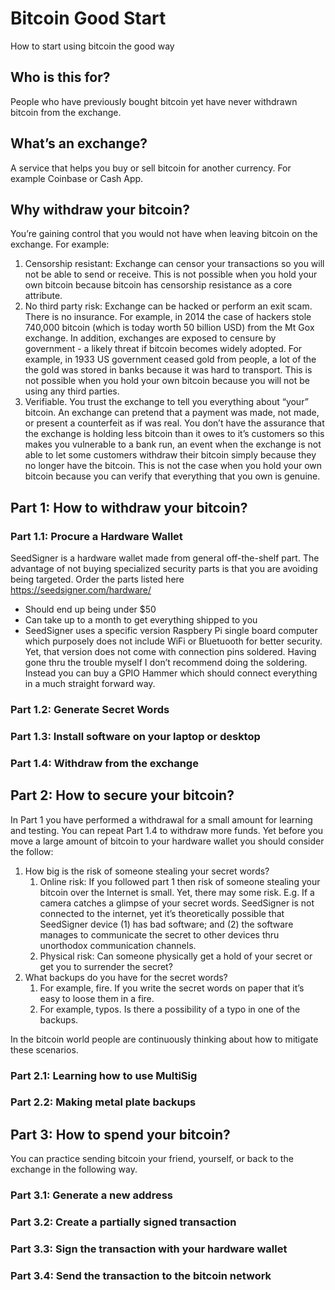 # Bitcoin Good Start

How to start using bitcoin the good way

## Who is this for?

People who have previously bought bitcoin yet have never withdrawn bitcoin from the exchange.

## What’s an exchange?

A service that helps you buy or sell bitcoin for another currency. For example Coinbase or Cash App.

## Why withdraw your bitcoin?

You’re gaining control that you would not have when leaving bitcoin on the exchange. For example:

1. Censorship resistant: Exchange can censor your transactions so you will not be able to send or receive. This is not possible when you hold your own bitcoin because bitcoin has censorship resistance as a core attribute.
2. No third party risk: Exchange can be hacked or perform an exit scam. There is no insurance. For example, in 2014 the case of hackers stole 740,000 bitcoin (which is today worth 50 billion USD) from the Mt Gox exchange. In addition, exchanges are exposed to censure by government - a likely threat if bitcoin becomes widely adopted. For example, in 1933 US government ceased gold from people, a lot of the the gold was stored in banks because it was hard to transport. This is not possible when you hold your own bitcoin because you will not be using any third parties.
3. Verifiable. You trust the exchange to tell you everything about “your” bitcoin. An exchange can pretend that a payment was made, not made, or present a counterfeit as if was real. You don’t have the assurance that the exchange is holding less bitcoin than it owes to it’s customers so this makes you vulnerable to a bank run, an event when the exchange is not able to let some customers withdraw their bitcoin simply because they no longer have the bitcoin. This is not the case when you hold your own bitcoin because you can verify that everything that you own is genuine.

## Part 1: How to withdraw your bitcoin?

### Part 1.1: Procure a Hardware Wallet

SeedSigner is a hardware wallet made from general off-the-shelf part. The advantage of not buying specialized security parts is that you are avoiding being targeted. Order the parts listed here https://seedsigner.com/hardware/

* Should end up being under $50
* Can take up to a month to get everything shipped to you
* SeedSigner uses a specific version Raspbery Pi single board computer which purposely does not include WiFi or Bluetuooth for better security. Yet, that version does not come with connection pins soldered. Having gone thru the trouble myself I don’t recommend doing the soldering. Instead you can buy a GPIO Hammer which should connect everything in a much straight forward way.

### Part 1.2: Generate Secret Words

### Part 1.3: Install software on your laptop or desktop

### Part 1.4: Withdraw from the exchange



## Part 2: How to secure your bitcoin?

In Part 1 you have performed a withdrawal for a small amount for learning and testing. You can repeat Part 1.4 to withdraw more funds. Yet before you move a large amount of bitcoin to your hardware wallet you should consider the follow:

1. How big is the risk of someone stealing your secret words?
    1. Online risk: If you followed part 1 then risk of someone stealing your bitcoin over the Internet is small. Yet, there may some risk. E.g. If a camera catches a glimpse of your secret words. SeedSigner is not connected to the internet, yet it’s theoretically possible that SeedSigner device (1) has bad software; and (2) the software manages to communicate the secret to other devices thru unorthodox communication channels.
    2. Physical risk: Can someone physically get a hold of your secret or get you to surrender the secret?
2. What backups do you have for the secret words?
    1. For example, fire. If you write the secret words on paper that it’s easy to loose them in a fire.
    2. For example, typos. Is there a possibility of a typo in one of the backups.


In the bitcoin world people are continuously thinking about how to mitigate these scenarios.

### Part 2.1: Learning how to use MultiSig 

### Part 2.2: Making metal plate backups



## Part 3: How to spend your bitcoin?

You can practice sending bitcoin your friend, yourself, or back to the exchange in the following way.

### Part 3.1: Generate a new address

### Part 3.2: Create a partially signed transaction

### Part 3.3: Sign the transaction with your hardware wallet

### Part 3.4: Send the transaction to the bitcoin network



